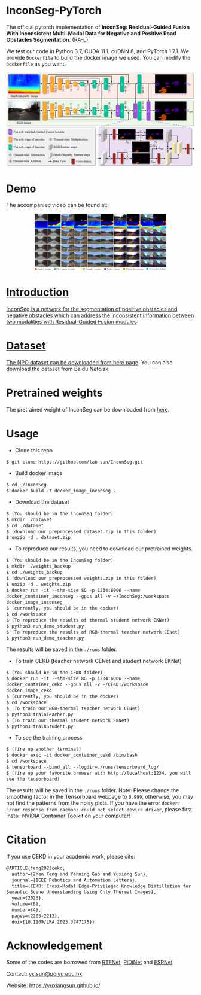 <!-- 
# InconSeg
The official pytorch implementation of InconSeg.

The code and dataset will be available upon acceptance of the paper. The following images are some samples of this dataset:

<div align=center>
<img src="samples/left/left000164.png" width="200px"/> <img src="samples/depth/depth000164.png" width="200px"/> <img src="samples/disparity/depth000164.png" width="200px"/> <img src="samples/label/label000164.png" width="200px"/>
<img src="samples/left/left000394.png" width="200px"/> <img src="samples/depth/depth000394.png" width="200px"/> <img src="samples/disparity/depth000394.png" width="200px"/> <img src="samples/label/label000394.png" width="200px"/>
<img src="samples/left/left001179.png" width="200px"/> <img src="samples/depth/depth001179.png" width="200px"/> <img src="samples/disparity/depth001179.png" width="200px"/> <img src="samples/label/label001179.png" width="200px"/>
<img src="samples/left/left003171.png" width="200px"/> <img src="samples/depth/depth003171.png" width="200px"/> <img src="samples/disparity/depth003171.png" width="200px"/> <img src="samples/label/label003171.png" width="200px"/>
<img src="samples/left/left001787.png" width="200px"/> <img src="samples/depth/depth001787.png" width="200px"/> <img src="samples/disparity/depth001787.png" width="200px"/> <img src="samples/label/label001787.png" width="200px"/>
<img src="samples/left/left002119.png" width="200px"/> <img src="samples/depth/depth002119.png" width="200px"/> <img src="samples/disparity/depth002119.png" width="200px"/> <img src="samples/label/label002119.png" width="200px"/>
<img src="samples/left/left002648.png" width="200px"/> <img src="samples/depth/depth002648.png" width="200px"/> <img src="samples/disparity/depth002648.png" width="200px"/> <img src="samples/label/label002648.png" width="200px"/>
<img src="samples/left/left003708.png" width="200px"/> <img src="samples/depth/depth003708.png" width="200px"/> <img src="samples/disparity/depth003708.png" width="200px"/> <img src="samples/label/label003708.png" width="200px"/>
<img src="samples/left/left004364.png" width="200px"/> <img src="samples/depth/depth004364.png" width="200px"/> <img src="samples/disparity/depth004364.png" width="200px"/> <img src="samples/label/label004364.png" width="200px"/>
</div>
-->


# InconSeg-PyTorch
The official pytorch implementation of **InconSeg: Residual-Guided Fusion With Inconsistent Multi-Modal Data for Negative and Positive Road Obstacles Segmentation**. ([RA-L](https://ieeexplore.ieee.org/document/10114585)). 

We test our code in Python 3.7, CUDA 11.1, cuDNN 8, and PyTorch 1.7.1. We provide `Dockerfile` to build the docker image we used. You can modify the `Dockerfile` as you want.  
<div align=center>
<img src="docs/overall.png" width="900px"/>
</div>

# Demo

The accompanied video can be found at: 
<div align=center>
<a href="https://www.youtube.com/watch?v=yoW52JeTDR8&t=7s"><img src="docs/qualitativeresultsgray5.png" width="70%" height="70%" />
</div>

# Introduction
InconSeg is a network for the segmentation of positive obstacles and negative obstacles which can address the inconsistent information between two modalities with Residual-Guided Fusion modules
# Dataset
The NPO dataset can be downloaded from here [page](https://labsun-me.polyu.edu.hk/zfeng/InconSeg/). You can also download the dataset from Baidu Netdisk.

# Pretrained weights
The pretrained weight of InconSeg can be downloaded from [here](https://labsun-me.polyu.edu.hk/zfeng/InconSeg/).
# Usage
* Clone this repo
```
$ git clone https://github.com/lab-sun/InconSeg.git
```
* Build docker image
```
$ cd ~/InconSeg
$ docker build -t docker_image_inconseg .
```
* Download the dataset
```
$ (You should be in the InconSeg folder)
$ mkdir ./dataset
$ cd ./dataset
$ (download our preprocessed dataset.zip in this folder)
$ unzip -d . dataset.zip
```
* To reproduce our results, you need to download our pretrained weights.
```
$ (You should be in the InconSeg folder)
$ mkdir ./weights_backup
$ cd ./weights_backup
$ (download our preprocessed weights.zip in this folder)
$ unzip -d . weights.zip
$ docker run -it --shm-size 8G -p 1234:6006 --name docker_container_inconseg --gpus all -v ~/InconSeg:/workspace docker_image_inconseg
$ (currently, you should be in the docker)
$ cd /workspace
$ (To reproduce the results of thermal student network EKNet)
$ python3 run_demo_student.py   
$ (To reproduce the results of RGB-thermal teacher network CENet)
$ python3 run_demo_teacher.py   
```
The results will be saved in the `./runs` folder.
* To train CEKD (teacher network CENet and student network EKNet)
```
$ (You should be in the CEKD folder)
$ docker run -it --shm-size 8G -p 1234:6006 --name docker_container_cekd --gpus all -v ~/CEKD:/workspace docker_image_cekd
$ (currently, you should be in the docker)
$ cd /workspace
$ (To train our RGB-thermal teacher network CENet)
$ python3 trainTeacher.py
$ (To train our thermal student network EKNet)
$ python3 trainStudent.py
```
* To see the training process
```
$ (fire up another terminal)
$ docker exec -it docker_container_cekd /bin/bash
$ cd /workspace
$ tensorboard --bind_all --logdir=./runs/tensorboard_log/
$ (fire up your favorite browser with http://localhost:1234, you will see the tensorboard)
```
The results will be saved in the `./runs` folder.
Note: Please change the smoothing factor in the Tensorboard webpage to `0.999`, otherwise, you may not find the patterns from the noisy plots. If you have the error `docker: Error response from daemon: could not select device driver`, please first install [NVIDIA Container Toolkit](https://docs.nvidia.com/datacenter/cloud-native/container-toolkit/install-guide.html) on your computer!

# Citation
If you use CEKD in your academic work, please cite:
```
@ARTICLE{feng2023cekd,
  author={Zhen Feng and Yanning Guo and Yuxiang Sun},
  journal={IEEE Robotics and Automation Letters}, 
  title={CEKD: Cross-Modal Edge-Privileged Knowledge Distillation for Semantic Scene Understanding Using Only Thermal Images}, 
  year={2023},
  volume={8},
  number={4},
  pages={2205-2212},
  doi={10.1109/LRA.2023.3247175}}
```

# Acknowledgement
Some of the codes are borrowed from [RTFNet](https://github.com/yuxiangsun/RTFNet), [PiDiNet](https://github.com/aja32/Pixel_Difference_Net) and [ESPNet](https://github.com/irfanICMLL/structure_knowledge_distillation)

Contact: yx.sun@polyu.edu.hk

Website: https://yuxiangsun.github.io/

